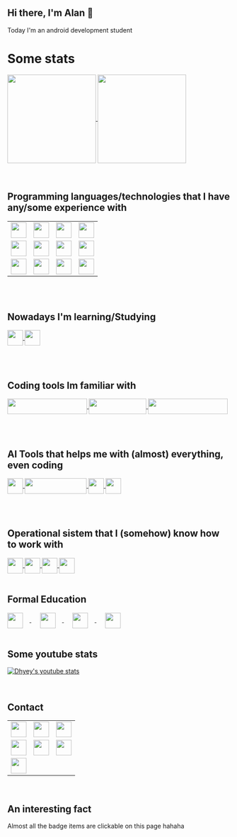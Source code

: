 ## Hi there, I'm Alan 👋<br>

Today I'm an android development student

<h1>Some stats </h1>
<a href="https://github.com/anuraghazra/github-readme-stats">
  <img align="center" src="https://github-readme-stats.vercel.app/api/top-langs/?username=alanliongar&layout=compact" height="200" />
</a>
<a href="https://github.com/anuraghazra/convoychat">
  <img align="center" src="https://github-readme-stats.vercel.app/api?username=alanliongar&theme=shadow_green&include_all_commits=true" height="200"  />
</a>
<br><br><br>
<h2>Programming languages/technologies that I have any/some experience with</h2>
<table>
  <tr>
    <td align="center">
      <a href="https://en.wikipedia.org/wiki/Visual_Basic_for_Applications">
        <img src="https://github.com/user-attachments/assets/b1d590c6-748c-423e-95a8-9ccdd27b9d35" height="35" />
      </a>
    </td>
    <td align="center">
      <a href="https://en.wikipedia.org/wiki/Microsoft_Excel">
        <img src="https://img.shields.io/badge/Microsoft_Excel-217346?style=for-the-badge&logo=microsoft-excel&logoColor=white" height="35" />
      </a>
    </td>
    <td align="center">
      <a href="https://en.wikipedia.org/wiki/C_(programming_language)">
        <img src="https://img.shields.io/badge/c-%2300599C.svg?style=for-the-badge&logo=c&logoColor=white" height="35" />
      </a>
    </td>
    <td align="center">
      <a href="https://en.wikipedia.org/wiki/C++">
        <img src="https://img.shields.io/badge/c++-%2300599C.svg?style=for-the-badge&logo=c%2B%2B&logoColor=white" height="35" />
      </a>
    </td>
  </tr>
  <tr>
    <td align="center">
      <a href="https://en.wikipedia.org/wiki/HTML">
        <img src="https://img.shields.io/badge/HTML-239120?style=for-the-badge&logo=html5&logoColor=White" height="35" />
      </a>
    </td>
    <td align="center">
      <a href="https://en.wikipedia.org/wiki/CSS">
        <img src="https://img.shields.io/badge/css3-%231572B6.svg?style=for-the-badge&logo=css3&logoColor=white" height="35" />
      </a>
    </td>
    <td align="center">
      <a href="https://en.wikipedia.org/wiki/Java_(programming_language)">
        <img src="https://img.shields.io/badge/java-%23ED8B00.svg?style=for-the-badge&logo=openjdk&logoColor=white" height="35" />
      </a>
    </td>
    <td align="center">
      <a href="https://en.wikipedia.org/wiki/JavaScript">
        <img src="https://img.shields.io/badge/javascript-%23323330.svg?style=for-the-badge&logo=javascript&logoColor=%23F7DF1E" height="35" />
      </a>
    </td>
  </tr>
  <tr>
    <td align="center">
      <a href="https://en.wikipedia.org/wiki/Python_(programming_language)">
        <img src="https://img.shields.io/badge/python-3670A0?style=for-the-badge&logo=python&logoColor=ffdd54" height="35" />
      </a>
    </td>
    <td align="center">
      <a href="https://en.wikipedia.org/wiki/SQLite">
        <img src="https://img.shields.io/badge/sqlite-%2307405e.svg?style=for-the-badge&logo=sqlite&logoColor=white" height="35" />
      </a>
    </td>
    <td align="center">
      <a href="https://en.wikipedia.org/wiki/Android_(operating_system)">
        <img src="https://img.shields.io/badge/Android-3DDC84?style=for-the-badge&logo=android&logoColor=white" height="35" />
      </a>
    </td>
    <td align="center">
      <a href="https://en.wikipedia.org/wiki/Kotlin_(programming_language)">
        <img src="https://img.shields.io/badge/kotlin-%237F52FF.svg?style=for-the-badge&logo=kotlin&logoColor=white" height="35" />
      </a>
    </td>
  </tr>
</table>

<br><br>
<h2>Nowadays I'm learning/Studying</h2>
<a href="https://en.wikipedia.org/wiki/Android_(operating_system)">
<img align="center" src="https://img.shields.io/badge/Android-3DDC84?style=for-the-badge&logo=android&logoColor=white" height="35" />
</a>
<a href="https://en.wikipedia.org/wiki/Kotlin_(programming_language)">
<img align="center" src="https://img.shields.io/badge/kotlin-%237F52FF.svg?style=for-the-badge&logo=kotlin&logoColor=white" height="35" />
</a>

<br><br>
<h2>Coding tools Im familiar with</h2>
<a href="https://en.wikipedia.org/wiki/Android_Studio">
<img align="center" src="https://img.shields.io/badge/android%20studio-346ac1?style=for-the-badge&logo=android%20studio&logoColor=white" height="35" width="180" />
</a>
<a href="https://en.wikipedia.org/wiki/Code::Blocks">
<img align="center" src="https://github.com/user-attachments/assets/d7313599-ad75-4cc0-8fb7-fc4a03106762" height="35" width="130" />
</a>
<a href="https://en.wikipedia.org/wiki/Sublime_Text">
<img align="center" src="https://img.shields.io/badge/sublime_text-%23575757.svg?style=for-the-badge&logo=sublime-text&logoColor=important" height="35" width="180" />
</a>

<br><br>
<h2>AI Tools that helps me with (almost) everything, even coding</h2>
<a href="https://chat.openai.com/">
<img align="center" src="https://img.shields.io/badge/ChatGPT-74aa9c?style=for-the-badge&logo=openai&logoColor=white" height="35" />
</a>
<a href="https://gemini.google.com/">
<img align="center" src="https://img.shields.io/badge/Google%20Gemini-8E75B2?style=for-the-badge&logo=googlegemini&logoColor=White" height="35" width="140" />
</a>
<a href="https://www.perplexity.ai/">
<img align="center" src="https://github.com/user-attachments/assets/44b5ecd9-13e8-4227-9a81-f32f54d62cd7" height="35" />
</a>
<a href="https://www.blackbox.ai/">
<img align="center" src="https://github.com/user-attachments/assets/18eb6579-e607-452d-9658-9346b71a8146" height="35" />
</a>


<br><br>
<h2>Operational sistem that I (somehow) know how to work with</h2>
<a href="https://en.wikipedia.org/wiki/Linux">
<img align="center" src="https://img.shields.io/badge/Linux-FCC624?style=for-the-badge&logo=linux&logoColor=black" height="35" />
</a>
<a href="https://en.wikipedia.org/wiki/Linux_Mint">
<img align="center" src="https://img.shields.io/badge/Linux%20Mint-87CF3E?style=for-the-badge&logo=Linux%20Mint&logoColor=white" height="35" />
</a>
<a href="https://en.wikipedia.org/wiki/Ubuntu">
<img align="center" src="https://img.shields.io/badge/Ubuntu-E95420?style=for-the-badge&logo=ubuntu&logoColor=white" height="35" />
</a>
<a href="https://en.wikipedia.org/wiki/Microsoft_Windows">
<img align="center" src="https://img.shields.io/badge/Windows-0078D6?style=for-the-badge&logo=windows&logoColor=white" height="35" />
</a>
<br><br>
<h2>Formal Education</h2>
<a href="https://www5.usp.br/#english">
  <img align="center" src="https://github.com/user-attachments/assets/5356dd8d-9adc-4950-9c64-e0e435d363ba" height="35" style="margin-right: 15px;" /> 
</a>
&nbsp;&nbsp;&nbsp;&nbsp;
<a href="https://www.ime.usp.br/en/institute/">
  <img align="center" src="https://github.com/user-attachments/assets/5843c109-1578-4695-8a03-290a0ca1a1b1" height="35" style="margin-right: 15px;" />
</a>
&nbsp;&nbsp;&nbsp;&nbsp;
<a href="https://www.fea.usp.br/en">
  <img align="center" src="https://github.com/user-attachments/assets/2f096702-db08-4390-8b77-32fc328a3639" height="35" style="margin-right: 15px;" />
</a>
&nbsp;&nbsp;&nbsp;&nbsp;
<a href="https://comunidadedevspace.com">
  <img align="center" src="https://github.com/user-attachments/assets/2b88bbe5-d7bd-43ae-b739-55f8c6b7add7" height="35" />
</a>
<br><br>
<h2>Some youtube stats</h2>

[![Dhyey's youtube stats](https://youtube-stats-card.vercel.app/api?channelid=UCqTw0LLfB3XV7x7b8ciU6og)](https://www.youtube.com/channel/UCqTw0LLfB3XV7x7b8ciU6og)

<br>
<h2>Contact</h2>
<table>
  <tr>
    <td align="center">
      <a href="https://discord.com/users/gar233/">
        <img src="https://img.shields.io/badge/Discord-%235865F2.svg?style=for-the-badge&logo=discord&logoColor=white" height="35" />
      </a>
    </td>
    <td align="center">
      <a href="https://www.facebook.com/alanlion.gar.3/">
        <img src="https://img.shields.io/badge/Facebook-%231877F2.svg?style=for-the-badge&logo=Facebook&logoColor=white" height="35" />
      </a>
    </td>
    <td align="center">
      <a href="mailto:alan.lucindo.gomes@alumni.usp.br">
        <img src="https://img.shields.io/badge/Gmail-D14836?style=for-the-badge&logo=gmail&logoColor=white" height="35" />
      </a>
    </td>
  </tr>
  <tr>
    <td align="center">
      <a href="https://www.linkedin.com/in/alan-gomes-a847602b9/?lipi=urn%3Ali%3Apage%3Ad_flagship3_notifications%3B9OsWB7vFTPSSB5lyKOZP4A%3D%3D">
        <img src="https://img.shields.io/badge/linkedin-%230077B5.svg?style=for-the-badge&logo=linkedin&logoColor=white" height="35" />
      </a>
    </td>
    <td align="center">
      <a href="https://api.whatsapp.com/send?phone=5511975806385">
        <img src="https://img.shields.io/badge/WhatsApp-25D366?style=for-the-badge&logo=whatsapp&logoColor=white" height="35" />
      </a>
    </td>
    <td align="center">
      <a href="https://www.instagram.com/alanliongarr/">
        <img src="https://img.shields.io/badge/Instagram-E4405F?style=for-the-badge&logo=instagram&logoColor=white" height="35" />
      </a>
    </td>
  </tr>
  <tr>
    <td align="center">
      <a href="https://t.me/+5511975806385">
        <img src="https://img.shields.io/badge/Telegram-2CA5E0?style=for-the-badge&logo=telegram&logoColor=white" height="35" />
      </a>
    </td>
    <td></td>
    <td></td>
  </tr>
</table><br>
<h2>An interesting fact</h2>
Almost all the badge items are clickable on this page hahaha
